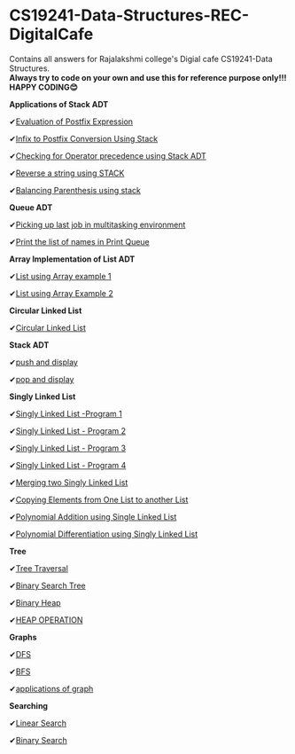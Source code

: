 # CS19241-Data-Structures-REC-DigitalCafe
Contains all answers for Rajalakshmi college's Digial cafe CS19241-Data Structures.<br>
**Always try to code on your own and use this for reference purpose only!!!**<br>
**HAPPY CODING😊**

**Applications of Stack ADT**

✔[Evaluation of Postfix Expression](https://github.com/santhosh-p-official/CS19241-Data-Structures-REC-DigitalCafe/blob/main/Evaluation_of_Postfix_Expression.c)

✔[Infix to Postfix Conversion Using Stack]()

✔[Checking for Operator precedence using Stack ADT]()

✔[Reverse a string using STACK]()

✔[Balancing Parenthesis using stack]()

**Queue ADT**

✔[Picking up last job in multitasking environment]()

✔[Print the list of names in Print Queue]()

**Array Implementation of List ADT**

✔[List using Array example 1]()

✔[List using Array Example 2]()

**Circular Linked List**

✔[Circular Linked List]()

**Stack ADT**

✔[push and display]()

✔[pop and display]()

**Singly Linked List**

✔[Singly Linked List -Program 1]()

✔[Singly Linked List - Program 2]()

✔[Singly Linked List - Program 3]()

✔[Singly Linked List - Program 4]()

✔[Merging two Singly Linked List]()

✔[Copying Elements from One List to another List]()

✔[Polynomial Addition using Single Linked List]()

✔[Polynomial Differentiation using Singly Linked List]()

**Tree**

✔[Tree Traversal]()

✔[Binary Search Tree]()

✔[Binary Heap]()

✔[HEAP OPERATION]()

**Graphs**

✔[DFS]()

✔[BFS]()

✔[applications of graph]()

**Searching**

✔[Linear Search]()

✔[Binary Search]()



